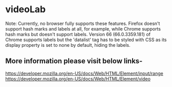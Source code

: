 <h1>videoLab</h1>

<p>Note: Currently, no browser fully supports these features. Firefox doesn't support hash marks and labels at all, for example, while Chrome supports hash marks but doesn't support labels. Version 66 (66.0.3359.181) of Chrome supports labels but the 'datalist' tag has to be styled with CSS as its display property is set to none by default, hiding the labels.</p>

<h2>More information please visit below links-</h2>

<a href="https://developer.mozilla.org/en-US/docs/Web/HTML/Element/input/range">https://developer.mozilla.org/en-US/docs/Web/HTML/Element/input/range</a>
<a href="https://developer.mozilla.org/en-US/docs/Web/HTML/Element/video">https://developer.mozilla.org/en-US/docs/Web/HTML/Element/video</a>
